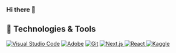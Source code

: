 ### Hi there 👋

<!--
**Baaam0/Baaam0** is a ✨ _special_ ✨ repository because its `README.md` (this file) appears on your GitHub profile.

Here are some ideas to get you started:

- 🔭 I’m currently working on ... hhhhhhhhhhhhhhhh
- 🌱 I’m currently learning ...
- 👯 I’m looking to collaborate on ...
- 🤔 I’m looking for help with ...
- 💬 Ask me about ...
- 📫 How to reach me: ...
- 😄 Pronouns: ...
- ⚡ Fun fact: ...
-->

## <h2>🔨 Technologies & Tools</h2>

<p>
<a href="#"><img alt="Visual Studio Code" src="https://img.shields.io/badge/Visual%20Studio%20Code-0078d7.svg?logo=visual-studio-code&logoColor=white"></a>
<a href="#"><img alt="Adobe" src="https://img.shields.io/badge/Adobe-FF0000.svg?logo=adobe&logoColor=white"></a>
<a href="#"><img alt="Git" src="https://img.shields.io/badge/Git-F05033.svg?logo=git&logoColor=white"></a>
<a href="#"><img alt="Next.js" src="https://img.shields.io/badge/Next-black?style=appveyor&logo=next.js&logoColor=white"/>
<a href="#"><img alt="React" src="https://img.shields.io/badge/React-blue?style=appveyor&logo=react&logoColor=white"/>
  <a href="#"><img alt="Kaggle" src="https://img.shields.io/badge/Kaggle-646568?style=appveyor&logo=kaggle&logoColor=5bbcf9"/>
<br>
</p>

